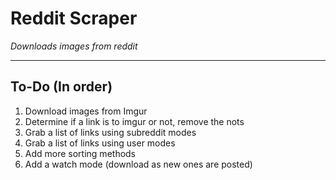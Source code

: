 # Reddit Scraper
*Downloads images from reddit*

---

## To-Do (In order)
1. Download images from Imgur
2. Determine if a link is to imgur or not, remove the nots
3. Grab a list of links using subreddit modes
4. Grab a list of links using user modes
5. Add more sorting methods
6. Add a watch mode (download as new ones are posted)
